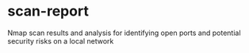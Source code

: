 # scan-report
Nmap scan results and analysis for identifying open ports and potential security risks on a local network
